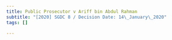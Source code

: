 ```yaml
---
title: Public Prosecutor v Ariff bin Abdul Rahman
subtitle: "[2020] SGDC 8 / Decision Date: 14\_January\_2020"
tags: []

---
```

